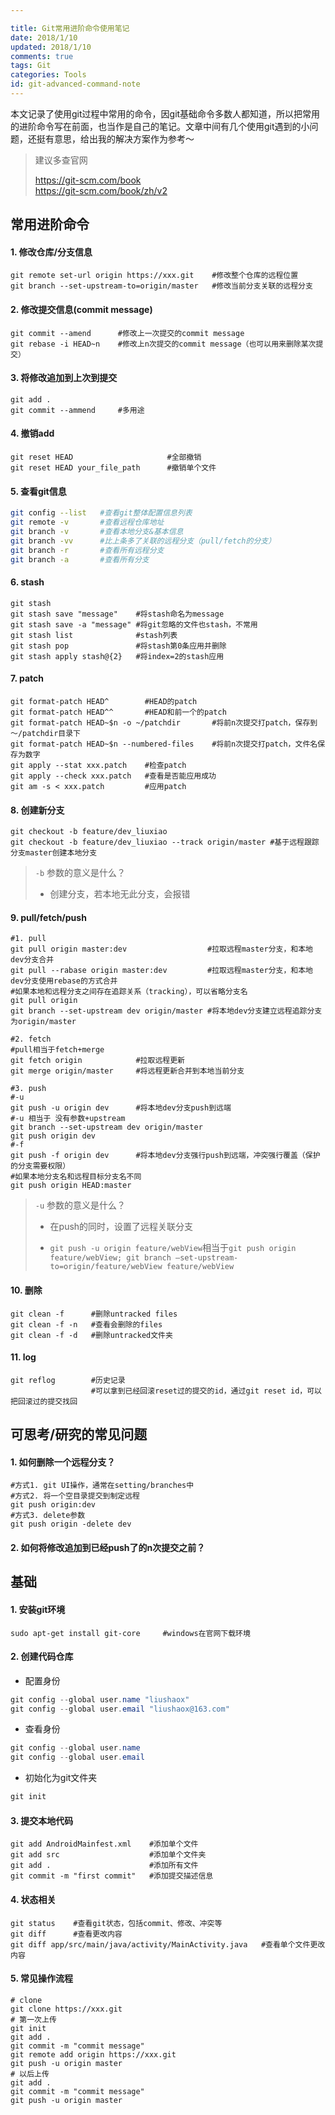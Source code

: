 ```yaml
---

title: Git常用进阶命令使用笔记
date: 2018/1/10
updated: 2018/1/10
comments: true
tags: Git
categories: Tools
id: git-advanced-command-note
---
```


本文记录了使用git过程中常用的命令，因git基础命令多数人都知道，所以把常用的进阶命令写在前面，也当作是自己的笔记。文章中间有几个使用git遇到的小问题，还挺有意思，给出我的解决方案作为参考～

<!---more--->

> 建议多查官网  
>
> https://git-scm.com/book  
> https://git-scm.com/book/zh/v2

## 常用进阶命令

#### 1. 修改仓库/分支信息

```shell
git remote set-url origin https://xxx.git    #修改整个仓库的远程位置
git branch --set-upstream-to=origin/master   #修改当前分支关联的远程分支
```

#### 2. 修改提交信息(commit message)

```shell
git commit --amend      #修改上一次提交的commit message
git rebase -i HEAD~n    #修改上n次提交的commit message（也可以用来删除某次提交）
```

#### 3. 将修改追加到上次到提交

```shell
git add . 
git commit --ammend     #多用途
```

#### 4. 撤销add

```shell
git reset HEAD                     #全部撤销
git reset HEAD your_file_path      #撤销单个文件
```

#### 5. 查看git信息

```bash
git config --list   #查看git整体配置信息列表
git remote -v       #查看远程仓库地址
git branch -v       #查看本地分支&基本信息
git branch -vv      #比上条多了关联的远程分支（pull/fetch的分支）
git branch -r       #查看所有远程分支
git branch -a       #查看所有分支
```

#### 6. stash

```shell
git stash
git stash save "message"    #将stash命名为message
git stash save -a "message" #将git忽略的文件也stash，不常用
git stash list              #stash列表
git stash pop               #将stash第0条应用并删除
git stash apply stash@{2}   #将index=2的stash应用
```

#### 7. patch

```shell
git format-patch HEAD^        #HEAD的patch
git format-patch HEAD^^       #HEAD和前一个的patch
git format-patch HEAD~$n -o ~/patchdir       #将前n次提交打patch，保存到～/patchdir目录下
git format-patch HEAD~$n --numbered-files    #将前n次提交打patch，文件名保存为数字
git apply --stat xxx.patch    #检查patch
git apply --check xxx.patch   #查看是否能应用成功
git am -s < xxx.patch         #应用patch
```

#### 8. 创建新分支

```shell
git checkout -b feature/dev_liuxiao
git checkout -b feature/dev_liuxiao --track origin/master #基于远程跟踪分支master创建本地分支
```

> `-b` 参数的意义是什么？
>
> - 创建分支，若本地无此分支，会报错

#### 9. pull/fetch/push

```shell
#1. pull
git pull origin master:dev                  #拉取远程master分支，和本地dev分支合并
git pull --rabase origin master:dev         #拉取远程master分支，和本地dev分支使用rebase的方式合并
#如果本地和远程分支之间存在追踪关系（tracking），可以省略分支名
git pull origin
git branch --set-upstream dev origin/master #将本地dev分支建立远程追踪分支为origin/master

#2. fetch 
#pull相当于fetch+merge
git fetch origin            #拉取远程更新
git merge origin/master     #将远程更新合并到本地当前分支

#3. push
#-u
git push -u origin dev      #将本地dev分支push到远端
#-u 相当于 没有参数+upstream
git branch --set-upstream dev origin/master
git push origin dev
#-f
git push -f origin dev      #将本地dev分支强行push到远端，冲突强行覆盖（保护的分支需要权限）
#如果本地分支名和远程目标分支名不同
git push origin HEAD:master
```

> `-u` 参数的意义是什么？
>
> - 在push的同时，设置了远程关联分支
>
> - `git push -u origin feature/webView`相当于`git push origin feature/webView; git branch —set-upstream-to=origin/feature/webView feature/webView`

#### 10. 删除

```shell
git clean -f      #删除untracked files
git clean -f -n   #查看会删除的files
git clean -f -d   #删除untracked文件夹
```

#### 11. log

```shell
git reflog        #历史记录
                  #可以拿到已经回滚reset过的提交的id，通过git reset id，可以把回滚过的提交找回
```



## 可思考/研究的常见问题

#### 1. 如何删除一个远程分支？

```shell
#方式1. git UI操作，通常在setting/branches中
#方式2. 将一个空目录提交到制定远程
git push origin:dev
#方式3. delete参数
git push origin -delete dev
```

#### 2. 如何将修改追加到已经push了的n次提交之前？



## 基础

#### 1. 安装git环境
```shell
sudo apt-get install git-core     #windows在官网下载环境
```

#### 2. 创建代码仓库

- 配置身份

```java
git config --global user.name "liushaox"
git config --global user.email "liushaox@163.com"
```

- 查看身份

```java
git config --global user.name
git config --global user.email
```

- 初始化为git文件夹

```java
git init
```

#### 3. 提交本地代码

```shell
git add AndroidMainfest.xml    #添加单个文件
git add src                    #添加单个文件夹
git add .                      #添加所有文件
git commit -m "first commit"   #添加提交描述信息
```

#### 4. 状态相关

```shell
git status    #查看git状态，包括commit、修改、冲突等
git diff      #查看更改内容
git diff app/src/main/java/activity/MainActivity.java   #查看单个文件更改内容
```
#### 5. 常见操作流程

```shell
# clone
git clone https://xxx.git
# 第一次上传
git init
git add . 
git commit -m "commit message"
git remote add origin https://xxx.git
git push -u origin master
# 以后上传
git add . 
git commit -m "commit message"
git push -u origin master
```